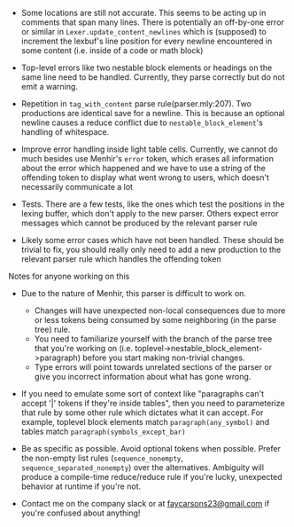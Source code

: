 - Some locations are still not accurate. This seems to be acting up in comments that span 
  many lines. There is potentially an off-by-one error or similar in 
  `Lexer.update_content_newlines` which is (supposed) to increment the lexbuf's line 
  position for every newline encountered in some content (i.e. inside of a code or math block)

- Top-level errors like two nestable block elements or headings on the same line
  need to be handled. Currently, they parse correctly but do not emit a warning. 

- Repetition in `tag_with_content` parse rule(parser.mly:207). Two productions are identical 
  save for a newline. This is because an optional newline causes a reduce conflict due to 
  `nestable_block_element`'s handling of whitespace.

- Improve error handling inside light table cells. Currently, we cannot do much besides use 
  Menhir's `error` token, which erases all information about the error which happened and we 
  have to use a string of the offending token to display what went wrong to users, which 
  doesn't necessarily communicate a lot

- Tests. There are a few tests, like the ones which test the positions in the lexing buffer,
  which don't apply to the new parser. Others expect error messages which cannot be produced
  by the relevant parser rule

- Likely some error cases which have not been handled. These should be trivial to fix, 
  you should really only need to add a new production to the relevant parser rule which 
  handles the offending token

Notes for anyone working on this
- Due to the nature of Menhir, this parser is difficult to work on. 
  - Changes will have unexpected non-local consequences due to more or less tokens being consumed by 
    some neighboring (in the parse tree) rule. 
  - You need to familiarize yourself with the branch of the parse tree that you're working on 
    (i.e. toplevel->nestable_block_element->paragraph) before you start making non-trivial changes.
  - Type errors will point towards unrelated sections of the parser or give you incorrect information 
    about what has gone wrong. 

- If you need to emulate some sort of context like "paragraphs can't accept '|' tokens if they're inside 
  tables", then you need to parameterize that rule by some other rule which dictates what it can accept. 
  For example, toplevel block elements match `paragraph(any_symbol)` and tables match 
  `paragraph(symbols_except_bar)`

- Be as specific as possible. Avoid optional tokens when possible. Prefer the non-empty
  list rules (`sequence_nonempty`, `sequence_separated_nonempty`) over the alternatives. 
  Ambiguity will produce a compile-time reduce/reduce rule if you're lucky, unexpected 
  behavior at runtime if you're not.

- Contact me on the company slack or at faycarsons23@gmail.com if you're confused about 
  anything!
